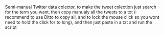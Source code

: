 
Semi-manual Twitter data colector, to make the tweet colection just search for the term you want, then copy manualy all the tweets to a txt (i recommend to use Ditto to copy all, and to lock the mouse click so you wont need to hold the click for to long), and then just paste in a txt and run the script
